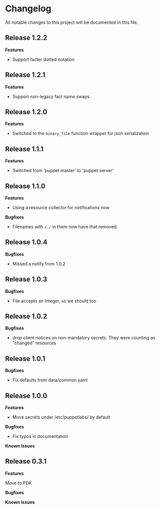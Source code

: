 # Changelog

All notable changes to this project will be documented in this file.

## Release 1.2.2

**Features**

- Support facter dotted notation

## Release 1.2.1

**Features**

- Support non-legacy fact name swaps

## Release 1.2.0

**Features**

- Switched to the `binary_file` function wrapper for json serialization

## Release 1.1.1

**Features**

- Switched from 'puppet master' to 'puppet server'

## Release 1.1.0

**Features**

- Using a resource collector for notifications now

**Bugfixes**

- Filenames with `/./` in them now have that removed.

## Release 1.0.4

**Bugfixes**

- Missed a notify from 1.0.2

## Release 1.0.3

**Bugfixes**

- File accepts an Integer, so we should too

## Release 1.0.2

**Bugfixes**

- drop client notices on non-mandatory secrets.
  They were counting as "changed" resources

## Release 1.0.1

**Bugfixes**

- Fix defaults from data/common.yaml

## Release 1.0.0

**Features**

- Move secrets under /etc/puppetlabs/ by default

**Bugfixes**

- Fix typos in documentation

**Known Issues**

## Release 0.3.1

**Features**

Move to PDK

**Bugfixes**

**Known Issues**
